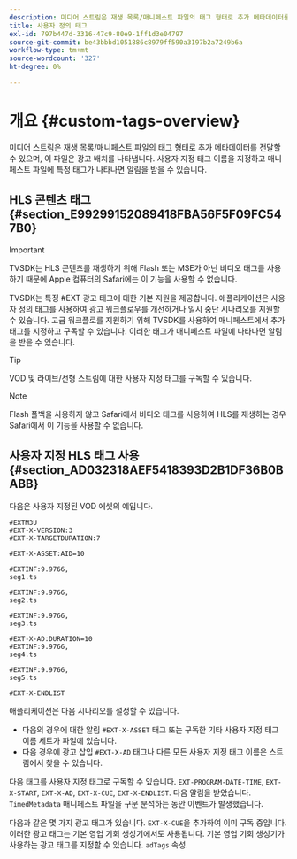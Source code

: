 ```yaml
---
description: 미디어 스트림은 재생 목록/매니페스트 파일의 태그 형태로 추가 메타데이터를 전달할 수 있으며, 이 파일은 광고 배치를 나타냅니다. 사용자 지정 태그 이름을 지정하고 매니페스트 파일에 특정 태그가 나타나면 알림을 받을 수 있습니다.
title: 사용자 정의 태그
exl-id: 797b447d-3316-47c9-80e9-1ff1d3e04797
source-git-commit: be43bbbd1051886c8979ff590a3197b2a7249b6a
workflow-type: tm+mt
source-wordcount: '327'
ht-degree: 0%

---
```


# 개요 {#custom-tags-overview}

미디어 스트림은 재생 목록/매니페스트 파일의 태그 형태로 추가 메타데이터를 전달할 수 있으며, 이 파일은 광고 배치를 나타냅니다. 사용자 지정 태그 이름을 지정하고 매니페스트 파일에 특정 태그가 나타나면 알림을 받을 수 있습니다.

## HLS 콘텐츠 태그 {#section_E99299152089418FBA56F5F09FC547B0}

>[!IMPORTANT]
>
>TVSDK는 HLS 콘텐츠를 재생하기 위해 Flash 또는 MSE가 아닌 비디오 태그를 사용하기 때문에 Apple 컴퓨터의 Safari에는 이 기능을 사용할 수 없습니다.

TVSDK는 특정 #EXT 광고 태그에 대한 기본 지원을 제공합니다. 애플리케이션은 사용자 정의 태그를 사용하여 광고 워크플로우를 개선하거나 일시 중단 시나리오를 지원할 수 있습니다. 고급 워크플로를 지원하기 위해 TVSDK를 사용하여 매니페스트에서 추가 태그를 지정하고 구독할 수 있습니다. 이러한 태그가 매니페스트 파일에 나타나면 알림을 받을 수 있습니다.

>[!TIP]
>
>VOD 및 라이브/선형 스트림에 대한 사용자 지정 태그를 구독할 수 있습니다.

>[!NOTE]
>
>Flash 폴백을 사용하지 않고 Safari에서 비디오 태그를 사용하여 HLS를 재생하는 경우 Safari에서 이 기능을 사용할 수 없습니다.

## 사용자 지정 HLS 태그 사용 {#section_AD032318AEF5418393D2B1DF36B0BABB}

다음은 사용자 지정된 VOD 에셋의 예입니다.

```
#EXTM3U
#EXT-X-VERSION:3
#EXT-X-TARGETDURATION:7
 
#EXT-X-ASSET:AID=10
 
#EXTINF:9.9766,
seg1.ts
 
#EXTINF:9.9766,
seg2.ts
 
#EXTINF:9.9766,
seg3.ts
 
#EXT-X-AD:DURATION=10
#EXTINF:9.9766,
seg4.ts
 
#EXTINF:9.9766,
seg5.ts
 
#EXT-X-ENDLIST
```

애플리케이션은 다음 시나리오를 설정할 수 있습니다.

* 다음의 경우에 대한 알림 `#EXT-X-ASSET` 태그 또는 구독한 기타 사용자 지정 태그 이름 세트가 파일에 있습니다.
* 다음 경우에 광고 삽입 `#EXT-X-AD` 태그나 다른 모든 사용자 지정 태그 이름은 스트림에서 찾을 수 있습니다.

다음 태그를 사용자 지정 태그로 구독할 수 있습니다. `EXT-PROGRAM-DATE-TIME`, `EXT-X-START`, `EXT-X-AD`, `EXT-X-CUE`, `EXT-X-ENDLIST`. 다음 알림을 받았습니다. `TimedMetadata` 매니페스트 파일을 구문 분석하는 동안 이벤트가 발생했습니다.

다음과 같은 몇 가지 광고 태그가 있습니다. `EXT-X-CUE`을 추가하여 이미 구독 중입니다. 이러한 광고 태그는 기본 영업 기회 생성기에서도 사용됩니다. 기본 영업 기회 생성기가 사용하는 광고 태그를 지정할 수 있습니다. `adTags` 속성.

